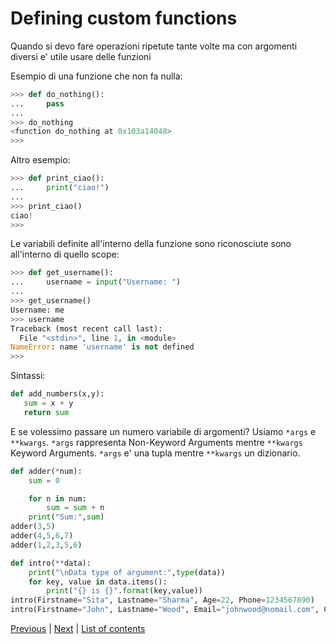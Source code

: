 # Defining custom functions

Quando si devo fare operazioni ripetute tante volte ma con argomenti diversi e' utile usare delle funzioni


Esempio di una funzione che non fa nulla:

```python
>>> def do_nothing():
...     pass
...
>>> do_nothing
<function do_nothing at 0x103a14048>
>>>
```

Altro esempio:
```python
>>> def print_ciao():
...     print("ciao!")
...
>>> print_ciao()
ciao!
>>>
```

Le variabili definite all'interno della funzione sono riconosciute sono all'interno di quello scope:

```python
>>> def get_username():
...     username = input("Username: ")
...
>>> get_username()
Username: me
>>> username
Traceback (most recent call last):
  File "<stdin>", line 1, in <module>
NameError: name 'username' is not defined
>>>
```

Sintassi:

```python
def add_numbers(x,y):
   sum = x + y
   return sum
```

E se volessimo passare un numero variabile di argomenti?
Usiamo `*args` e `**kwargs`. `*args` rappresenta Non-Keyword Arguments mentre `**kwargs` Keyword Arguments. `*args` e' una tupla mentre `**kwargs` un dizionario.

```python
def adder(*num):
    sum = 0

    for n in num:
        sum = sum + n
    print("Sum:",sum)
adder(3,5)
adder(4,5,6,7)
adder(1,2,3,5,6)

def intro(**data):
    print("\nData type of argument:",type(data))
    for key, value in data.items():
        print("{} is {}".format(key,value))
intro(Firstname="Sita", Lastname="Sharma", Age=22, Phone=1234567890)
intro(Firstname="John", Lastname="Wood", Email="johnwood@nomail.com", Country="Wakanda", Age=25, Phone=9876543210)
```

[Previous](dicts.md) | [Next](larger-program.md) |
[List of contents](../README.md#basics)
